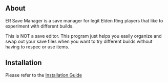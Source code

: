## About

ER Save Manager is a save manager for legit Elden Ring players that like to experiment with different builds. 

This is NOT a save editor. This program just helps you easily organize and swap out your save files when you want to try different builds without having to respec or use items.


## Installation

Please refer to the [Installation Guide](installation/INSTALL.md)
